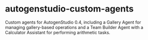 # autogenstudio-custom-agents
Custom agents for AutogenStudio 0.4, including a Gallery Agent for managing gallery-based operations and a Team Builder Agent with a Calculator Assistant for performing arithmetic tasks.
